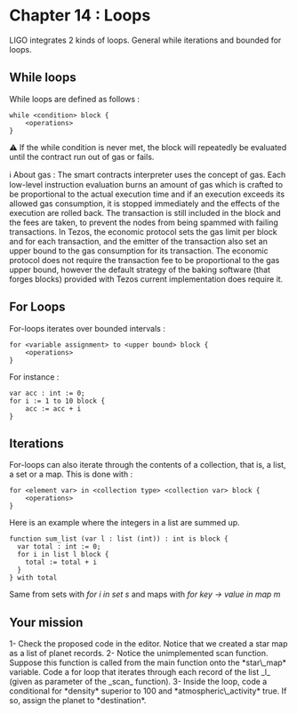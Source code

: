 # Chapter 14 : Loops

<dialog character="pilot">Captain, now that we left the atmosphere of earth, we should scan nearby star systems for alien activity. We know that the Xenomorphs like planets with high density, usually above 100 g/cm³ and that their machines trigger atmospheric activity. You should trigger a scan with these parameters.</dialog>

LIGO integrates 2 kinds of loops. General while iterations and bounded for loops.

## While loops

While loops are defined as follows :

```
while <condition> block {
    <operations>
}
```

⚠️ If the while condition is never met, the block will repeatedly be evaluated until the contract run out of gas or fails.

ℹ️ About gas : The smart contracts interpreter uses the concept of gas. Each low-level instruction evaluation burns an amount of gas which is crafted to be proportional to the actual execution time and if an execution exceeds its allowed gas consumption, it is stopped immediately and the effects of the execution are rolled back. The transaction is still included in the block and the fees are taken, to prevent the nodes from being spammed with failing transactions. In Tezos, the economic protocol sets the gas limit per block and for each transaction, and the emitter of the transaction also set an upper bound to the gas consumption for its transaction. The economic protocol does not require the transaction fee to be proportional to the gas upper bound, however the default strategy of the baking software (that forges blocks) provided with Tezos current implementation does require it.

## For Loops

For-loops iterates over bounded intervals :

```
for <variable assignment> to <upper bound> block {
    <operations>
}
```

For instance :

```
var acc : int := 0;
for i := 1 to 10 block {
    acc := acc + i
}
```

## Iterations

For-loops can also iterate through the contents of a collection, that is, a list, a set or a map. This is done with :

```
for <element var> in <collection type> <collection var> block {
    <operations>
}
```

Here is an example where the integers in a list are summed up.

```
function sum_list (var l : list (int)) : int is block {
  var total : int := 0;
  for i in list l block {
    total := total + i
  }
} with total
```

Same from sets with _for i in set s_ and maps with _for key -> value in map m_

## Your mission

<!-- prettier-ignore -->1- Check the proposed code in the editor. Notice that we created a star map as a list of planet records.

<!-- prettier-ignore -->2- Notice the unimplemented scan function. Suppose this function is called from the main function onto the *star\_map* variable. Code a for loop that iterates through each record of the list _l_ (given as parameter of the _scan_ function).

<!-- prettier-ignore -->3- Inside the loop, code a conditional for *density* superior to 100 and *atmospheric\_activity* true. If so, assign the planet to *destination*.
